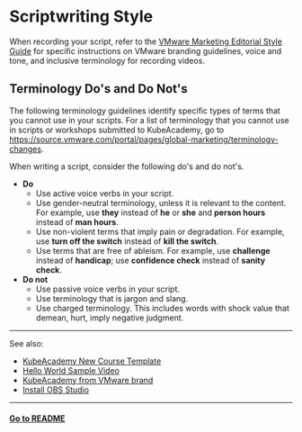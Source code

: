 # Scriptwriting Style 

When recording your script, refer to the [VMware Marketing Editorial Style Guide](https://www.vmware.com/content/dam/brand/photography-only/guidelines/writing-and-naming/editorial-style-guide/marketing-editorial-style-guide.pdf) for specific instructions on VMware branding guidelines, voice and tone, and inclusive terminology for recording videos. 

## Terminology Do's and Do Not's

The following terminology guidelines identify specific types of terms that you cannot use in your scripts. For a list of terminology that you cannot use in scripts or workshops submitted to KubeAcademy, go to https://source.vmware.com/portal/pages/global-marketing/terminology-changes.

When writing a script, consider the following do's and do not's.

- **Do** 
   - Use active voice verbs in your script.
   - Use gender-neutral terminology, unless it is relevant to the content. For example, use **they** instead of **he** or **she** and **person hours** instead of **man hours**. 
   - Use non-violent terms that imply pain or degradation. For example, use **turn off the switch** instead of **kill the switch**.
   - Use terms that are free of ableism. For example, use **challenge** instead of **handicap**; use **confidence check** instead of **sanity check**.
- **Do not** 
   - Use passive voice verbs in your script.
   - Use terminology that is jargon and slang.
   - Use charged terminology. This includes words with shock value that demean, hurt, imply negative judgment.

----
See also:

- [KubeAcademy New Course Template](contributors-guide/contributor-onboarding/kubeacademy-powerpoint-new-course-template.md)
- [Hello World Sample Video](contributors-guide/contributor-onboarding/hello-world-sample-video.md)
- [KubeAcademy from VMware brand](contributors-guide/contributor-onboarding/kubeacademy-from-vmware-brand.md)
- [Install OBS Studio](contributors-guide/video-recording-setup/install-obs-studio.md)
 
----
#### **[Go to README](README.md)** 


